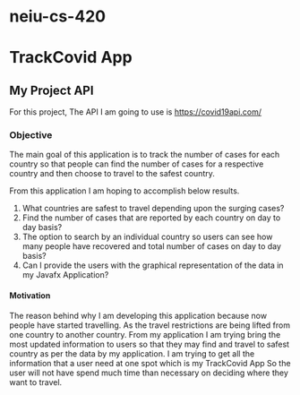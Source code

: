 # neiu-cs-420

<!-- My Application Name -->

# TrackCovid App

## My Project API
For this project, The API I am going to use is https://covid19api.com/

### Objective

The main goal of this application is to track the number of cases for each country so that people can find the number of cases for a respective country and then choose to travel to the safest country.

From this application I am hoping to accomplish below results.

1. What countries are safest to travel depending upon the surging cases?
2. Find the number of cases that are reported by each country on day to day basis?
3. The option to search by an individual country so users can see how many people have recovered and total number of cases on day to day basis?
4. Can I provide the users with the graphical representation of the data in my Javafx Application?

#### Motivation

The reason behind why I am developing this application because now people have started travelling. As the travel 
restrictions are being lifted from one country to another country. From my application I am trying bring the most
updated information to users so that they may find and travel to safest country as per the data by my application.
I am trying to get all the information that a user need at one spot which is my TrackCovid App So the user will not 
have spend much time than necessary on deciding where they want to travel.
